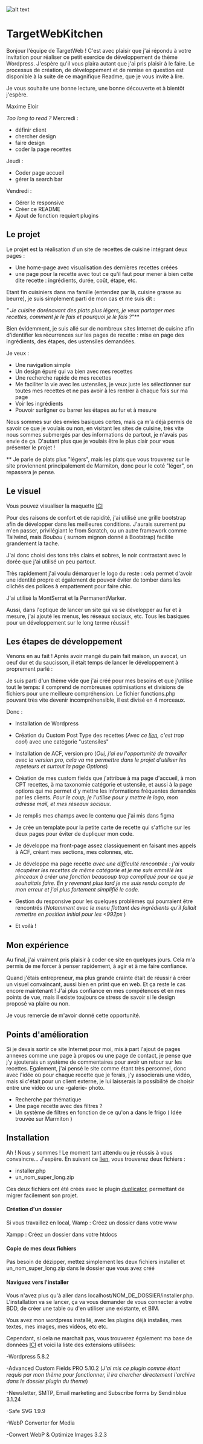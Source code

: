 ![alt text](imgs_git/targetlogohero.svg?raw=true)

# TargetWebKitchen

Bonjour l'équipe de TargetWeb ! 
C'est avec plaisir que j'ai répondu à votre invitation pour réaliser ce petit exercice de développement de thème Wordpress. J'espère qu'il vous plaira autant que j'ai pris plaisir à le faire.
Le processus de création, de développement et de remise en question est disponible à la suite de ce magnifique Readme, que je vous invite à lire.

Je vous souhaite une bonne lecture, une bonne découverte et à bientôt j'espère.

Maxime Eloir


*Too long to read ?*
Mercredi : 
- définir client
- chercher design
- faire design
- coder la page recettes

Jeudi : 
- Coder page accueil
- gérer la search bar

Vendredi :
- Gérer le responsive
- Créer ce README
- Ajout de fonction requiert plugins


## Le projet

Le projet est la réalisation d'un site de recettes de cuisine intégrant deux pages :
- Une home-page avec visualisation des dernières recettes créées
- une page pour la recette avec tout ce qu'il faut pour mener à bien cette dite recette : ingrédients, durée, coût, étape, etc.

Etant fin cuisiniers dans ma famille (entendez par là, cuisine grasse au beurre), je suis simplement parti de mon cas et me suis dit :

*" Je cuisine dorénavant des plats plus légers, je veux partager mes recettes, comment je le fais et pourquoi je le fais ?"***

Bien évidemment, je suis allé sur de nombreux sites Internet de cuisine afin d'identifier les récurrences sur les pages de recette : mise en page des ingrédients, des étapes, des ustensiles demandées.

Je veux : 
- Une navigation simple
- Un design épuré qui va bien avec mes recettes
- Une recherche rapide de mes recettes
- Me faciliter la vie avec les ustensiles, je veux juste les sélectionner sur toutes mes recettes et ne pas avoir à les rentrer à chaque fois sur ma page
- Voir les ingrédients
- Pouvoir surligner ou barrer les étapes au fur et à mesure

Nous sommes sur des envies basiques certes, mais ça m'a déjà permis de savoir ce que je voulais ou non, en visitant les sites de cuisine, très vite nous sommes submergés par des informations de partout, je n'avais pas envie de ça. D'autant plus que je voulais être le plus clair pour vous présenter le projet !


 ** Je parle de plats plus "légers", mais les plats que vous trouverez sur le site proviennent principalement de Marmiton, donc pour le coté "léger", on repassera je pense.

## Le visuel

Vous pouvez visualiser la maquette [ICI](https://www.figma.com/proto/1dYtn5LeK5Vjc79NZZL4lW/TargetKitchen?node-id=104%3A285&scaling=min-zoom&page-id=0%3A1)

Pour des raisons de confort et de rapidité, j'ai utilisé une grille bootstrap afin de développer dans les meilleures conditions. J'aurais surement pu m'en passer, privilégiant le from Scratch, ou un autre framework comme Tailwind, mais *Boubou* ( surnom mignon donné à Bootstrap) facilite grandement la tache.

J'ai donc choisi des tons très clairs et sobres, le noir contrastant avec le dorée que j'ai utilisé un peu partout.

Très rapidement j'ai voulu démarquer le logo du reste : cela permet d'avoir une identité propre et également de pouvoir éviter de tomber dans les clichés des polices à empattement pour faire chic.

J'ai utilisé la MontSerrat et la PermanentMarker.

Aussi, dans l'optique de lancer un site qui va se développer au fur et à mesure, j'ai ajouté les menus, les réseaux sociaux, etc. Tous les basiques pour un développement sur le long terme réussi !

## Les étapes de développement

Venons en au fait ! 
Après avoir mangé du pain fait maison, un avocat, un oeuf dur et du saucisson, il était temps de lancer le développement à proprement parlé : 

Je suis parti d'un thème vide que j'ai créé pour mes besoins et que j'utilise tout le temps: il comprend de nombreuses optimisations et divisions de fichiers pour une meilleure compréhension. Le fichier functions.php pouvant très vite devenir incompréhensible, il est divisé en 4 morceaux.

Donc : 
- Installation de Wordpress
- Création du Custom Post Type des recettes (*Avec ce [lien](https://generatewp.com/post-type/), c'est trop cool*) avec une catégorie "ustensiles"
- Installation de ACF, version pro (*Oui, j'ai eu l'opportunité de travailler avec la version pro, cela va me permettre dans le projet d'utiliser les repeteurs et surtout la page Options*)
- Création de mes custom fields que j'attribue à ma page d'accueil, à mon CPT recettes, à ma taxonomie catégorie et ustensile, et aussi à la page options qui me permet d'y mettre les informations fréquentes demandés par les clients. *Pour le coup, je l'utilise pour y mettre le logo, mon adresse mail, et mes réseaux sociaux.*
- Je remplis mes champs avec le contenu que j'ai mis dans figma
- Je crée un template pour la petite carte de recette qui s'affiche sur les deux pages pour éviter de dupliquer mon code.
- Je développe ma front-page assez classiquement en faisant mes appels à ACF, créant mes sections, mes colonnes, etc.
- Je développe ma page recette *avec une difficulté rencontrée : j'ai voulu récupérer les recettes de même catégorie et je me suis emmêlé les pinceaux à créer une fonction beaucoup trop compliqué pour ce que je souhaitais faire. En y revenant plus tard je me suis rendu compte de mon erreur et j'ai plus fortement simplifié le code.*
- Gestion du responsive pour les quelques problèmes qui pourraient être rencontrés (*Notamment avec le menu flottant des ingrédients qu'il fallait remettre en position initial pour les <992px* )

- Et voilà ! 


## Mon expérience 
Au final, j'ai vraiment pris plaisir à coder ce site en quelques jours. Cela m'a permis de me forcer à penser rapidement, à agir et à me faire confiance. 

Quand j'étais entrepreneur, ma plus grande crainte était de réussir à créer un visuel convaincant, aussi bien en print que en web. Et ça reste le cas encore maintenant ! J'ai plus confiance en mes compétences et en mes points de vue, mais il existe toujours ce stress de savoir si le design proposé va plaire ou non.

Je vous remercie de m'avoir donné cette opportunité.

## Points d'amélioration
Si je devais sortir ce site Internet pour moi, mis à part l'ajout de pages annexes comme une page à propos ou une page de contact, je pense que j'y ajouterais un système de commentaires pour avoir un retour sur les recettes. Egalement, j'ai pensé le site comme étant très personnel, donc avec l'idée où pour chaque recette que je ferais, j'y associerais une vidéo, mais si c'était pour un client externe, je lui laisserais la possibilité de choisir entre une vidéo ou une -galerie- photo.

- Recherche par thématique
- Une page recette avec des filtres ?
- Un système de filtres en fonction de ce qu'on a dans le frigo ( Idée trouvée sur Marmiton ) 



## Installation

Ah ! Nous y sommes ! 
Le moment tant attendu ou je réussis à vous convaincre... J'espère.
En suivant ce [lien](https://drive.google.com/drive/folders/1_xtfa5X89PtJoHEClwjKhdnSkVVzPTtS?usp=sharing), vous trouverez deux fichiers : 
- installer.php
- un_nom_super_long.zip

Ces deux fichiers ont été créés avec le plugin [duplicator](https://fr.wordpress.org/plugins/duplicator/), permettant de migrer facilement son projet.

#### Création d'un dossier
Si vous travaillez en local, 
Wamp : Créez un dossier dans votre www

Xampp : Créez un dossier dans votre htdocs


#### Copie de mes deux fichiers
Pas besoin de dézipper, mettez simplement les deux fichiers installer et un_nom_super_long.zip dans le dossier que vous avez créé

#### Naviguez vers l'installer
Vous n'avez plus qu'à aller dans localhost/NOM_DE_DOSSIER/installer.php.
L'installation va se lancer, ça va vous demander de vous connecter à votre BDD, de créer une table ou d'en utiliser une existante, et BIM.

Vous avez mon wordpress installé, avec les plugins déjà installés, mes textes, mes images, mes vidéos, etc etc.


Cependant, si cela ne marchait pas, vous trouverez également ma base de données [ICI](https://drive.google.com/file/d/1CE-Ss2iRpGxxk8wzxB-SgdHeOSs5TbTx/view?usp=sharing) et voici la liste des extensions utilisées: 

-Wordpress 5.8.2

-Advanced Custom Fields PRO 5.10.2 (*J'ai mis ce plugin comme étant requis par mon thème pour fonctionner, il ira chercher directement l'archive dans le dossier plugin du theme*)

-Newsletter, SMTP, Email marketing and Subscribe forms by Sendinblue 3.1.24

-Safe SVG 1.9.9

-WebP Converter for Media 

-Convert WebP & Optimize Images 3.2.3

